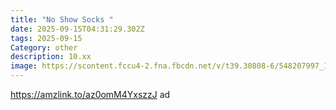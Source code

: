 ```yaml
---
title: "No Show Socks "
date: 2025-09-15T04:31:29.302Z
tags: 2025-09-15
Category: other
description: 10.xx
image: https://scontent.fccu4-2.fna.fbcdn.net/v/t39.30808-6/548207997_122257450790212848_7635030786056110161_n.jpg?stp=dst-jpg_p526x296_tt6&_nc_cat=109&ccb=1-7&_nc_sid=aa7b47&_nc_ohc=TeJOHHC1kU8Q7kNvwGSh9I4&_nc_oc=AdnhOZ-1nRZvhy0mps13XzDCIxc8Pel44PJx0wy4O1cUYlwcUrw26FdBswmXKq8PUlA&_nc_zt=23&_nc_ht=scontent.fccu4-2.fna&_nc_gid=EbGIbHy5UiWmBX5oTukedQ&oh=00_AfYyHx6Daz2gHVNlaPv4kq36oHWVKPPrsU5BWeyX1eqF8A&oe=68CD6356
---
```

https://amzlink.to/az0omM4YxszzJ ad
